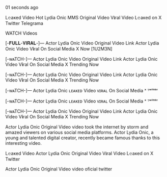 01 seconds ago

L𝚎aᴋed Video Hot Lydia Onic MMS Original Video V𝐢ral Video L𝚎aᴋed on X Twitter Telegrama


WATCH Videos

[-𝐅𝐔𝐋𝐋-𝐕𝐈𝐑𝐀𝐋-]— Actor Lydia Onic Video Original Video Link Actor Lydia Onic Video V𝐢ral On Social Media X Now [1U2M3N]

[-wᴀTCH-]— Actor Lydia Onic Video Original Video Link Actor Lydia Onic Video V𝐢ral On Social Media X Trending Now

[-wᴀTCH-]— Actor Lydia Onic Video Original Video Link Actor Lydia Onic Video V𝐢ral On Social Media X Trending Now

[-wᴀTCH-]— Actor Lydia Onic ʟᴇᴀᴋᴇᴅ Video ᴠɪʀᴀʟ On Social Media ˣ ᵀʷⁱᵗᵗᵉʳ

[-wᴀTCH-]— Actor Lydia Onic ʟᴇᴀᴋᴇᴅ Video ᴠɪʀᴀʟ On Social Media ˣ ᵀʷⁱᵗᵗᵉʳ

[-wᴀTCH-]— Actor Lydia Onic Video Original Video Link Actor Lydia Onic Video V𝐢ral On Social Media X Trending Now

Actor Lydia Onic Original Video video took the internet by storm and amazed viewers on various social media platforms. Actor Lydia Onic, a young and talented digital creator, recently became famous thanks to this interesting video.

L𝚎aᴋed Video Actor Lydia Onic Original Video V𝐢ral Video L𝚎aᴋed on X Twitter

Actor Lydia Onic Original Video video oficial twitter

